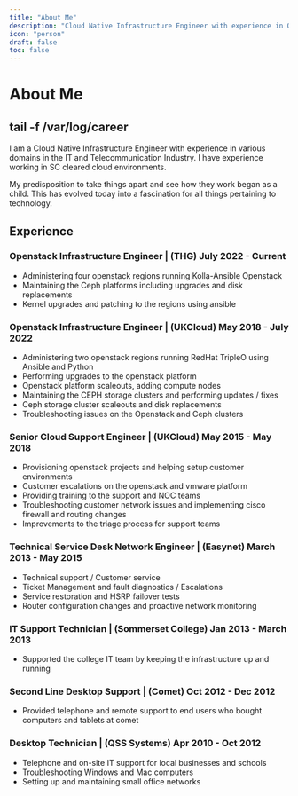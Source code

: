 ```yaml
---
title: "About Me"
description: "Cloud Native Infrastructure Engineer with experience in OpenStack, Ceph, and telecommunications"
icon: "person"
draft: false
toc: false
---
```


# About Me

## tail -f /var/log/career

I am a Cloud Native Infrastructure Engineer with experience in various domains in the IT and Telecommunication Industry. I have experience working in SC cleared cloud environments.

My predisposition to take things apart and see how they work began as a child. This has evolved today into a fascination for all things pertaining to technology.

## Experience

### Openstack Infrastructure Engineer | (THG) July 2022 - Current

- Administering four openstack regions running Kolla-Ansible Openstack
- Maintaining the Ceph platforms including upgrades and disk replacements
- Kernel upgrades and patching to the regions using ansible

### Openstack Infrastructure Engineer | (UKCloud) May 2018 - July 2022

- Administering two openstack regions running RedHat TripleO using Ansible and Python
- Performing upgrades to the openstack platform
- Openstack platform scaleouts, adding compute nodes
- Maintaining the CEPH storage clusters and performing updates / fixes
- Ceph storage cluster scaleouts and disk replacements
- Troubleshooting issues on the Openstack and Ceph clusters

### Senior Cloud Support Engineer | (UKCloud) May 2015 - May 2018

- Provisioning openstack projects and helping setup customer environments
- Customer escalations on the openstack and vmware platform
- Providing training to the support and NOC teams
- Troubleshooting customer network issues and implementing cisco firewall and routing changes
- Improvements to the triage process for support teams

### Technical Service Desk Network Engineer | (Easynet) March 2013 - May 2015

- Technical support / Customer service
- Ticket Management and fault diagnostics / Escalations
- Service restoration and HSRP failover tests
- Router configuration changes and proactive network monitoring

### IT Support Technician | (Sommerset College) Jan 2013 - March 2013

- Supported the college IT team by keeping the infrastructure up and running

### Second Line Desktop Support | (Comet) Oct 2012 - Dec 2012

- Provided telephone and remote support to end users who bought computers and tablets at comet

### Desktop Technician | (QSS Systems) Apr 2010 - Oct 2012

- Telephone and on-site IT support for local businesses and schools
- Troubleshooting Windows and Mac computers
- Setting up and maintaining small office networks
